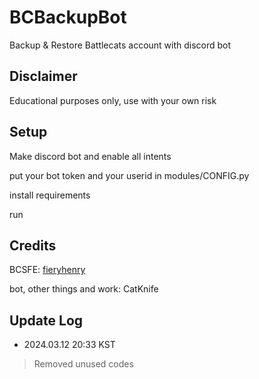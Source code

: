 # BCBackupBot
Backup & Restore Battlecats account with discord bot

## Disclaimer
Educational purposes only, use with your own risk

## Setup
Make discord bot and enable all intents

put your bot token and your userid in modules/CONFIG.py

install requirements

run

## Credits
BCSFE: [fieryhenry](https://github.com/fieryhenry/BCSFE-Python)

bot, other things and work: CatKnife

## Update Log
- 2024.03.12 20:33 KST
> Removed unused codes





